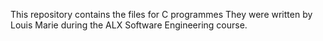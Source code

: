 This repository contains the files for C programmes
They were written by Louis Marie during the ALX Software Engineering course. 
